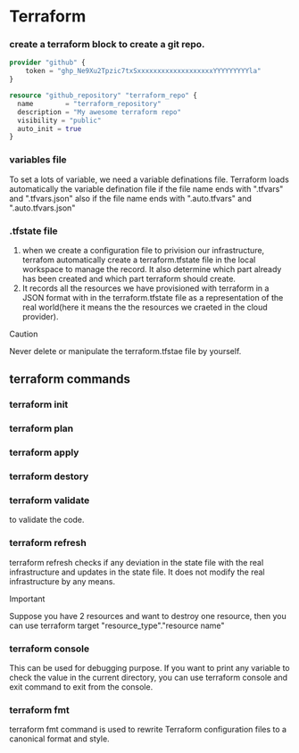 # Terraform

### create a terraform block to create a git repo.
```terraform
provider "github" {
    token = "ghp_Ne9Xu2Tpzic7txSxxxxxxxxxxxxxxxxxxxYYYYYYYYYla"
}

resource "github_repository" "terraform_repo" {
  name        = "terraform_repository"
  description = "My awesome terraform repo"
  visibility = "public"
  auto_init = true
}
```

### variables file
To set a lots of variable, we need a variable definations file. Terraform loads automatically the variable defination file if the file name ends with ".tfvars" and ".tfvars.json"
also if the file name ends with ".auto.tfvars" and ".auto.tfvars.json"

### .tfstate file
1. when we create a configuration file to privision our infrastructure, terrafom automatically create a terraform.tfstate file in the local workspace to manage the record. It also determine which part already has been created and which part terraform should create.
2. It records all the resources we have provisioned with terraform in a JSON format with in the terraform.tfstate file as a representation of the real world(here it means the the resources we craeted in the cloud provider).

> [!CAUTION]
> Never delete or manipulate the terraform.tfstae file by yourself.

## terraform commands

### terraform init
### terraform plan
### terraform apply
### terraform destory
### terraform validate
to validate the code.
### terraform refresh
terraform refresh checks if any deviation in the state file with the real infrastructure and updates in the state file.
It does not modify the real infrastructure by any means.

> [!IMPORTANT]
> Suppose you have 2 resources and want to destroy one resource, then you can use terraform target "resource_type"."resource name"

### terraform console
This can be used for debugging purpose.
If you want to print any variable to check the value in the current directory, you can use terraform console and exit command to exit from the console.
### terraform fmt
terraform fmt command is used to rewrite Terraform configuration files to a canonical format and style.
